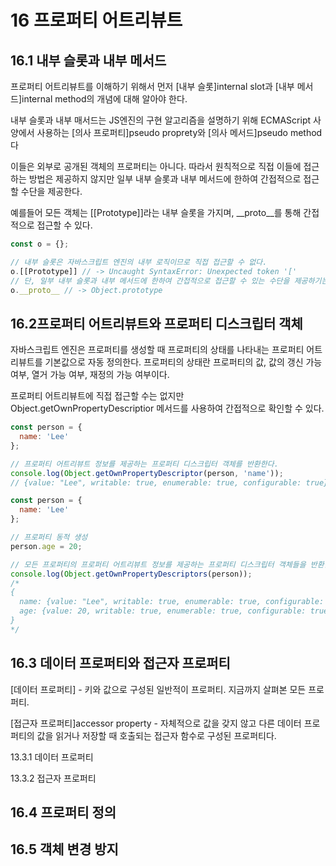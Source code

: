 # 16 프로퍼티 어트리뷰트

## 16.1 내부 슬롯과 내부 메서드&#x20;

프로퍼티 어트리뷰트를 이해하기 위해서 먼저 \[내부 슬롯]internal slot과 \[내부 메서드]internal method의 개념에 대해 알아야 한다.&#x20;

내부 슬롯과 내부 매서드는 JS엔진의 구현 알고리즘을 설명하기 위해 ECMAScript 사양에서 사용하는 \[의사 프로퍼티]pseudo proprety와 \[의사 메서드]pseudo method다

이들은 외부로 공개된 객체의 프로퍼티는 아니다. 따라서 원칙적으로 직접 이들에 접근하는 방법은 제공하지 않지만 일부 내부 슬롯과 내부 메서드에 한하여 간접적으로 접근할 수단을 제공한다.

예를들어 모든 객체는 \[\[Prototype]]라는 내부 슬롯을 가지며, \_\_proto\_\_를 통해 간접적으로 접근할 수 있다.

```javascript
const o = {};

// 내부 슬롯은 자바스크립트 엔진의 내부 로직이므로 직접 접근할 수 없다.
o.[[Prototype]] // -> Uncaught SyntaxError: Unexpected token '['
// 단, 일부 내부 슬롯과 내부 메서드에 한하여 간접적으로 접근할 수 있는 수단을 제공하기는 한다.
o.__proto__ // -> Object.prototype
```



## 16.2프로퍼티 어트리뷰트와 프로퍼티 디스크립터 객체

자바스크립트 엔진은 프로퍼티를 생성할 때 프로퍼티의 상태를 나타내는 프로퍼티 어트리뷰트를 기본값으로 자동 정의한다. 프로퍼티의 상태란 프로퍼티의 값, 값의 갱신 가능 여부, 열거 가능 여부, 재정의 가능 여부이다.

프로퍼티 어트리뷰트에 직접 접근할 수는 없지만 Object.getOwnPropertyDescriptior 메서드를 사용하여 간접적으로 확인할 수 있다.

```javascript
const person = {
  name: 'Lee'
};

// 프로퍼티 어트리뷰트 정보를 제공하는 프로퍼티 디스크립터 객체를 반환한다.
console.log(Object.getOwnPropertyDescriptor(person, 'name'));
// {value: "Lee", writable: true, enumerable: true, configurable: true}
```

```javascript
const person = {
  name: 'Lee'
};

// 프로퍼티 동적 생성
person.age = 20;

// 모든 프로퍼티의 프로퍼티 어트리뷰트 정보를 제공하는 프로퍼티 디스크립터 객체들을 반환한다.
console.log(Object.getOwnPropertyDescriptors(person));
/*
{
  name: {value: "Lee", writable: true, enumerable: true, configurable: true},
  age: {value: 20, writable: true, enumerable: true, configurable: true}
}
*/
```



## 16.3 데이터 프로퍼티와 접근자 프로퍼티&#x20;

\[데이터 프로퍼티] - 키와 값으로 구성된 일반적이 프로퍼티. 지금까지 살펴본 모든 프로퍼티.

\[접근자 프로퍼티]accessor property - 자체적으로 값을 갖지 않고 다른 데이터 프로퍼티의 값을 읽거나 저장할 때 호출되는 접근자 함수로 구성된 프로퍼티다.

13.3.1 데이터 프로퍼티&#x20;



13.3.2 접근자 프로퍼티&#x20;



## 16.4 프로퍼티 정의







## 16.5 객체 변경 방지   &#x20;





